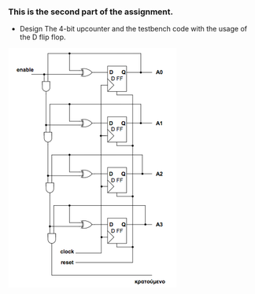 ### This is the second part of the assignment.
* Design The 4-bit upcounter and the testbench code with the usage of the D flip flop.

![alt text](https://raw.githubusercontent.com/ioankats93/Hellenic_Open_University_Msc/master/First_Assignment/figures/Screen%20Shot%202018-11-25%20at%2023-2.55.03.png)


